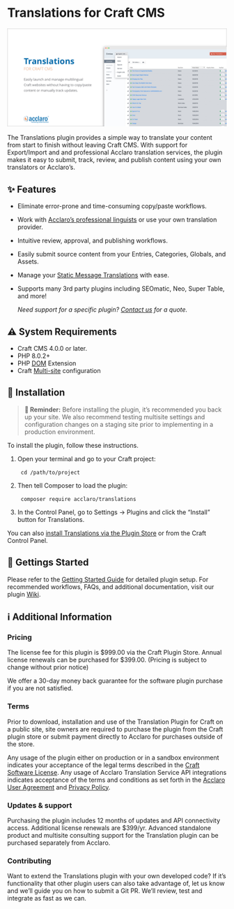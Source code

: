 # Translations for Craft CMS

![repo-img](./resources/img/image.jpg)

The Translations plugin provides a simple way to translate your content from start to finish without leaving Craft CMS. With support for Export/Import and and professional Acclaro translation services, the plugin makes it easy to submit, track, review, and publish content using your own translators or Acclaro’s.

## ✨ Features
- Eliminate error-prone and time-consuming copy/paste workflows.
- Work with [Acclaro’s professional linguists](https://www.acclaro.com/services/?utm_campaign=Craft%20Plugin%20Store&utm_source=Craft%20Plugin%20Store%20Listing%20-%20Human%20Translation%20Services&utm_medium=Listing) or use your own translation provider.
- Intuitive review, approval, and publishing workflows.
- Easily submit source content from your Entries, Categories, Globals, and Assets.
- Manage your [Static Message Translations](https://craftcms.com/docs/3.x/sites.html#static-message-translations) with ease.
- Supports many 3rd party plugins including SEOmatic, Neo, Super Table, and more!

  *Need support for a specific plugin? [Contact us](http://www.acclaro.com/translation-services-cost/?utm_campaign=Craft%20Plugin%20Store&utm_source=Craft%20Plugin%20Store%20Listing%20-%20Third%20Party%20Plugins%20Quote&utm_medium=Listing) for a quote.*

## ⚠️ System Requirements
- Craft CMS 4.0.0 or later.
- PHP 8.0.2+
- PHP [DOM](https://docs.craftcms.com/v3/requirements.html#optional-php-extensions) Extension
- Craft [Multi-site](https://craftcms.com/docs/3.x/sites.html) configuration

## 🔌 Installation

> **🔔 Reminder:** Before installing the plugin, it’s recommended you back up your site. We also recommend testing multisite settings and configuration changes on a staging site prior to implementing in a production environment.

To install the plugin, follow these instructions.

1. Open your terminal and go to your Craft project:

        cd /path/to/project

2. Then tell Composer to load the plugin:

        composer require acclaro/translations

3. In the Control Panel, go to Settings → Plugins and click the “Install” button for Translations.

You can also [install Translations via the Plugin Store](https://plugins.craftcms.com/translations) or from the Craft Control Panel.

## 🚀 Gettings Started

Please refer to the [Getting Started Guide](https://github.com/AcclaroInc/craft-translations/wiki/Getting-Started) for detailed plugin setup. For recommended workflows, FAQs, and additional documentation, visit our plugin [Wiki](https://github.com/AcclaroInc/craft-translations/wiki).

## ℹ️ Additional Information
### Pricing
The license fee for this plugin is $999.00 via the Craft Plugin Store. Annual license renewals can be purchased for $399.00. (Pricing is subject to change without prior notice)

We offer a 30-day money back guarantee for the software plugin purchase if you are not satisfied.

### Terms
Prior to download, installation and use of the Translation Plugin for Craft on a public site, site owners are required to purchase the plugin from the Craft plugin store or submit payment directly to Acclaro for purchases outside of the store.

Any usage of the plugin either on production or in a sandbox environment indicates your acceptance of the legal terms described in the [Craft Software License](https://craftcms.github.io/license/). Any usage of Acclaro Translation Service API integrations indicates acceptance of the terms and conditions as set forth in the [Acclaro User Agreement](https://my.acclaro.com/p.php/useragreement) and [Privacy Policy](https://www.acclaro.com/privacy-policy/).

### Updates & support
Purchasing the plugin includes 12 months of updates and API connectivity access. Additional license renewals are $399/yr. Advanced standalone product and multisite consulting support for the Translation plugin can be purchased separately from Acclaro.

### Contributing
Want to extend the Translations plugin with your own developed code? If it’s functionality that other plugin users can also take advantage of, let us know and we’ll guide you on how to submit a Git PR.  We’ll review, test and integrate as fast as we can.
